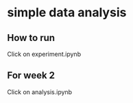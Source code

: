 # simple data analysis


## How to run 

Click on experiment.ipynb


## For week 2

Click on analysis.ipynb